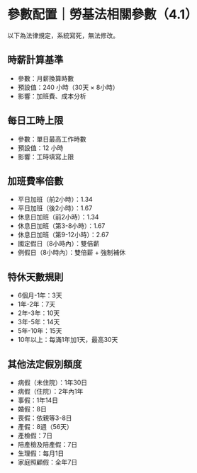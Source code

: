 # 參數配置｜勞基法相關參數（4.1）

以下為法律規定，系統寫死，無法修改。

## 時薪計算基準
- 參數：月薪換算時數
- 預設值：240 小時（30天 × 8小時）
- 影響：加班費、成本分析

## 每日工時上限
- 參數：單日最高工作時數
- 預設值：12 小時
- 影響：工時填寫上限

## 加班費率倍數
- 平日加班（前2小時）：1.34
- 平日加班（後2小時）：1.67
- 休息日加班（前2小時）：1.34
- 休息日加班（第3-8小時）：1.67
- 休息日加班（第9-12小時）：2.67
- 國定假日（8小時內）：雙倍薪
- 例假日（8小時內）：雙倍薪 + 強制補休

## 特休天數規則
- 6個月-1年：3天
- 1年-2年：7天
- 2年-3年：10天
- 3年-5年：14天
- 5年-10年：15天
- 10年以上：每滿1年加1天，最高30天

## 其他法定假別額度
- 病假（未住院）：1年30日
- 病假（住院）：2年內1年
- 事假：1年14日
- 婚假：8日
- 喪假：依親等3-8日
- 產假：8週（56天）
- 產檢假：7日
- 陪產檢及陪產假：7日
- 生理假：每月1日
- 家庭照顧假：全年7日
